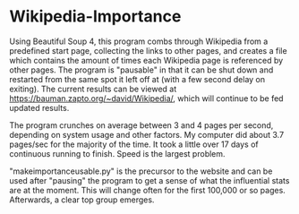 # Wikipedia-Importance
Using Beautiful Soup 4, this program combs through Wikipedia from a predefined start page, collecting the links to other pages, and creates a file which contains the amount of times each Wikipedia page is referenced by other pages. The program is "pausable" in that it can be shut down and restarted from the same spot it left off at (with a few second delay on exiting). The current results can be viewed at https://bauman.zapto.org/~david/Wikipedia/, which will continue to be fed updated results.

The program crunches on average between 3 and 4 pages per second, depending on system usage and other factors. My computer did about 3.7 pages/sec for the majority of the time. It took a little over 17 days of continuous running to finish. Speed is the largest problem.

"makeimportanceusable.py" is the precursor to the website and can be used after "pausing" the program to get a sense of what the influential stats are at the moment. This will change often for the first 100,000 or so pages. Afterwards, a clear top group emerges.
